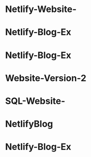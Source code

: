# Netlify-Website-
# Netlify-Blog-Ex
# Netlify-Blog-Ex
# Website-Version-2
# SQL-Website-
# NetlifyBlog
# Netlify-Blog-Ex
